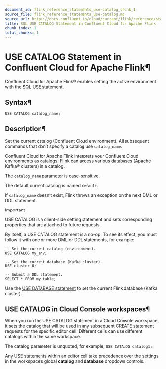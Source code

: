```yaml
---
document_id: flink_reference_statements_use-catalog_chunk_1
source_file: flink_reference_statements_use-catalog.md
source_url: https://docs.confluent.io/cloud/current/flink/reference/statements/use-catalog.html
title: SQL USE CATALOG Statement in Confluent Cloud for Apache Flink
chunk_index: 1
total_chunks: 1
---
```


# USE CATALOG Statement in Confluent Cloud for Apache Flink¶

Confluent Cloud for Apache Flink® enables setting the active environment with the SQL USE statement.

## Syntax¶

    USE CATALOG catalog_name;

## Description¶

Set the current catalog (Confluent Cloud environment). All subsequent commands that don’t specify a catalog use `catalog_name`.

Confluent Cloud for Apache Flink interprets your Confluent Cloud environments as catalogs. Flink can access various databases (Apache Kafka® clusters) in a catalog.

The `catalog_name` parameter is case-sensitive.

The default current catalog is named `default`.

If `catalog_name` doesn’t exist, Flink throws an exception on the next DML or DDL statement.

Important

USE CATALOG is a client-side setting statement and sets corresponding properties that are attached to future requests.

By itself, a USE CATALOG statement is a no-op. To see its effect, you must follow it with one or more DML or DDL statements, for example:

    -- Set the current catalog (environment).
    USE CATALOG my_env;

    -- Set the current database (Kafka cluster).
    USE cluster_0;

    -- Submit a DDL statement.
    SELECT * FROM my_table;

Use the [USE DATABASE statement](use-database.html#flink-sql-use-database-statement) to set the current Flink database (Kafka cluster).

## USE CATALOG in Cloud Console workspaces¶

When you run the USE CATALOG statement in a Cloud Console workspace, it sets the catalog that will be used in any subsequent CREATE statement requests for the specific editor cell. Different cells can use different catalogs within the same workspace.

The catalog parameter is unquoted, for example, `USE CATALOG catalog1;`.

Any USE statements within an editor cell take precedence over the settings in the workspace’s global **catalog** and **database** dropdown controls.
